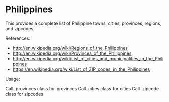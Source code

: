 # Philippines

This provides a complete list of Philippine towns, cities, provinces, regions, and zipcodes.

References:

- http://en.wikipedia.org/wiki/Regions_of_the_Philippines
- http://en.wikipedia.org/wiki/Provinces_of_the_Philippines
- http://en.wikipedia.org/wiki/List_of_cities_and_municipalities_in_the_Philippines
- https://en.wikipedia.org/wiki/List_of_ZIP_codes_in_the_Philippines

Usage:

Call .provinces class for provinces
Call .cities class for cities
Call .zipcode class for zipcodes